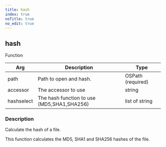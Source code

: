 ```yaml
---
title: hash
index: true
noTitle: true
no_edit: true
---
```




<div class="vql_item"></div>


## hash
<span class='vql_type pull-right page-header'>Function</span>



<div class="vqlargs"></div>

Arg | Description | Type
----|-------------|-----
path|Path to open and hash.|OSPath (required)
accessor|The accessor to use|string
hashselect|The hash function to use (MD5,SHA1,SHA256)|list of string

### Description

Calculate the hash of a file.

This function calculates the MD5, SHA1 and SHA256 hashes of the file.


